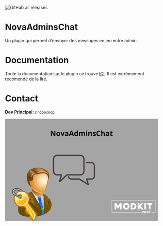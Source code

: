 ![GitHub all releases](https://img.shields.io/github/downloads/Robocnop/NovaAdminsChat/total)

# NovaAdminsChat
Un plugin qui permet d'envoyer des messages en jeu entre admin.

# Documentation
Toute la documentation sur le plugin ce trouve [ICI](https://github.com/Robocnop/NovaAdminsChat/wiki/%5B0%5D-Accueil). Il est extrêmement recomendé de la lire.

# Contact
**Dev Principal:** `@robocnop`

<img src="https://github.com/Robocnop/NovaAdminsChat/blob/main/Images/NovaAdminsChat.png">
